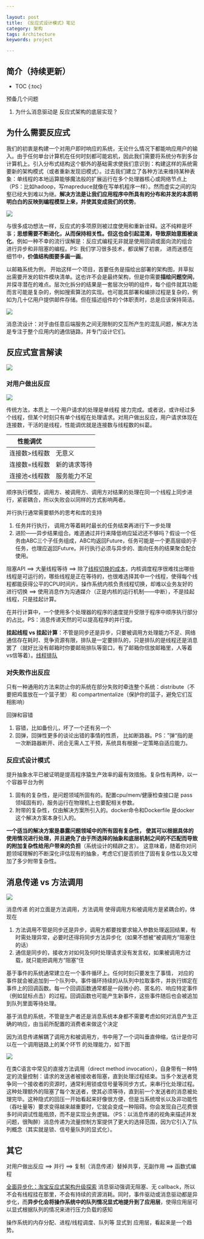 ```yaml
---

layout: post
title: 《反应式设计模式》笔记
category: 架构
tags: Architecture
keywords: project

---
```


## 简介（持续更新）

* TOC
{:toc}

预备几个问题

1. 为什么消息驱动是 反应式架构的底层实现？

## 为什么需要反应式

我们的初衷是构建一个对用户即时响应的系统，无论什么情况下都能响应用户的输入。由于任何单台计算机在任何时刻都可能宕机，因此我们需要将系统分布到多台计算机上。引入分布式结构这个额外的基础需求使我们意识到：构建这样的系统需要新的架构模式（或者重新发现旧模式）。过去我们建立了各种方法来维持某种表象：单线程的本地运算能够魔法般的扩展运行在多个处理器核心或网络节点上（PS：比如hadoop，写mapreduce就像在写单机程序一样）。然而虚实之间的沟壑已经大到难以为继。**解决方法是让我们应用程序中所具有的分布和并发的本质明明白白的反映到编程模型上来，并使其变成我们的优势**。

![](/public/upload/architecture/reactive_value_structure.png)

与很多成功想法一样，反应式的多项原则被过度使用和重新诠释。这不纯粹是坏事；**思想需要不断进化，从而保持相关性。但这也会引起混淆，导致原始意图被淡化**。例如一种不幸的流行误解是：反应式编程无非就是使用回调或面向流的组合 进行异步和非阻塞的编程。PS: 我们学习很多技术，都误解了初衷， 进而迷惑在细节中，**价值结构图要多画一画**。

以邮箱系统为例， 开始这样一个项目，首要任务是描绘出部署的架构图，并草拟出需要开发的软件模块清单。这也许不会是最终架构，但是你需要**描绘问题空间**，并探寻潜在的难点。层次化拆分的结果是一套层次分明的组件，每个组件就其功能而言可能是复杂的，例如搜索算法的实现。也可能其部署和编排过程是复杂的，例如为几十亿用户提供邮件存储。但在描述组件的个体职责时，总是应该保持简洁。

![](/public/upload/architecture/email_system.png)

消息流设计：对于由任意后端服务之间无限制的交互所产生的混乱问题，解决方法是专注于整个应用内的通信链路，并专门设计它们。

## 反应式宣言解读

![](/public/upload/architecture/reactive_manifest.png)

### 对用户做出反应

![](/public/upload/architecture/before_reactive.png)

传统方法，本质上 一个用户请求的处理是单线程 接力完成。或者说，或许经过多个线程，但某个时刻只有单个线程在处理请求。对用户做出反应，用户请求体现在连接数，干活的是线程，性能调优就是连接数与线程数的纠葛。

|性能调优||
|---|---|
|连接数>线程数|无意义|
|连接数=线程数|新的请求等待|
|连接池<线程数|服务能力不足|

顺序执行模型，调用方、被调用方、调用方对结果的处理在同一个线程上同步进行，紧密耦合，所以失败会以同样的方式影响两者。

并行执行通常需要额外的思考和库的支持

1. 任务并行执行， 调用方等着耗时最长的任务结束再进行下一步处理
2. 进阶——异步结果组合。难道通过并行来降低响应延迟还不够吗？假设一个任务由ABC三个子任务组成，ABC均返回Future，任务可能是一个更高层级的子任务，也理应返回Future。并行执行必须与异步的、面向任务的结果聚合配合使用。

阻塞API ==> 大量线程等待 ==> 除了[线程切换的成本](http://qiankunli.github.io/2014/10/09/Threads.html)，内核调度程序很难找出哪些线程是可运行的，哪些线程是正在等待的，也很难选择其中一个线程，使得每个线程都能获得公平的CPU时间片。操作系统内核负责线程切换，却难以业务友好的进行切换 ==> 使用消息作为沟通媒介（正是内核的运行机制——中断），不是挂起线程，只是挂起计算。

在并行计算中，一个使用多个处理器的程序的速度提升受限于程序中顺序执行部分的占比。PS：消息传递天然的可以提高程序的并行度。

**挂起线程 vs 挂起计算**：不管是同步还是异步，只要被调用方处理能力不足、网络通信存在耗时、竞争资源有限，排队是一定要排队的，只是排队的是线程还是消息罢了（就好比没有邮箱时你要邮局排队等窗口，有了邮箱你信放邮箱里，人等着vs信等着）。[线程排队](http://qiankunli.github.io/2018/12/11/thread_queued.html)

### 对失败作出反应

只有一种通用的方法来防止你的系统在部分失败时牵连整个系统：distribute（不要把鸡蛋放在一个篮子里） 和 compartmentalize（保护你的篮子，避免它们互相影响）

回弹和容错

1. 容错，比如备份儿，坏了一个还有另一个
2. 回弹，回弹性更多的谈论出错的事情的性质， 比如断路器。PS：”弹“指的是一次断路器断开、闭合无需人工干预，系统具有根据一定策略自适应能力。

### 反应式设计模式

提升抽象水平已被证明是提高程序猿生产效率的最有效措施。复杂性有两种，以一个容器平台为例

1. 固有的复杂性，是问题领域所固有的。配置cpu/mem/健康检查接口是 pass领域固有的，服务运行在物理机上也要配相关参数。
2. 附带的复杂性，仅由解决方案所引入的。docker命令和Dockerfile 是docker 这个解决方案本身引入的。

**一个适当的解决方案是暴露问题领域中的所有固有复杂性， 使其可以根据具体的使用情况进行处理，并且避免了由于所选择的抽象和底层机制之间的不匹配而导致的附加复杂性给用户带来的负担**（系统设计的精辟之言）。 这意味着，随着你对问题领域理解的不断深化评估现有的抽象，考虑它们是否抓住了固有复杂性以及又增加了多少附带复杂性。

## 消息传递 vs 方法调用

![](/public/upload/architecture/reactive_message_delivery.png)

消息传递 的对立面是方法调用，方法调用 使得调用方和被调用方是紧耦合的，体现在

1. 方法调用不管是同步还是异步，调用方都要按要求输入参数处理返回结果，有时需处理异常，必要时还得将同步方法异步化（如果不想被“被调用方”阻塞住的话）
2. 通信是同步的，接收方对如何及何时处理请求没有发言权，如果被调用方过载，就只能把调用方“阻塞”住

基于事件的系统通常建立在一个事件循环上。任何时刻只要发生了事情， 对应的事件就会被追加到一个队列中。事件循环持续的从队列中拉取事件，并执行绑定在事件上的回调函数。每一个回调函数通常都是一段微小的、匿名的、响应特定事件（例如鼠标点击）的过程。回调函数也可能产生新事件，这些事件随后也会被追加到队列里面等待处理。

基于消息的系统，不管是生产者还是消息系统本身都不需要考虑如何对消息产生正确的响应，由当前所配置的消费者来做这个决定

因为消息传递解耦了调用方和被调用方，书中用了一个词叫垂直伸缩，估计是你可以在一个调用链路上的某个环节 的处理能力，如下图

![](/public/upload/architecture/reactive_vertical_scaling.png)

在类C语言中常见的直接方法调用（direct method invocation），自身带有一种特定的流量控制：请求的发送者被接收者阻塞，直到处理过程结束。当多个发送者竞争同一个接收者的资源时，通常利用锁或信号量等同步方式，来串行化处理过程。 这种处理额外的阻塞了每个发送者，使其必须等待，直到前一个发送者的消息被处理完毕。这种隐式的回压一开始看起来好像很方便，但是当系统增长以及非功能性（吞吐量等）要求变得越来越重要时，它就会变成一种阻碍。你会发现自己花费很多时间调试性能瓶颈，而不是实现业务逻辑。（PS：以消息传递的视角来描述并发问题，很陶醉）消息传递为流量控制方案提供了更大的选择范围，因为它引入了队列概念（其实就是锁、信号量队列的显式化）。

## 其它

对用户做出反应 ==> 并行 ==> 复制（消息传递）替掉共享，无副作用 ==> 函数式编程

[全面异步化：淘宝反应式架构升级探索](https://www.infoq.cn/article/2upHTmd0pOEUNmhY5-Ay) 消息驱动强调无阻塞、无 callback，所以不会有线程挂在那里，不会有持续的资源消耗。同时，事件驱动或消息驱动都是异步化，而**异步化会将操作系统中的队列情况显式地提升到了应用层**，使得应用层可以显式根据队列的情况来进行压力负载的感知

操作系统的内存分配、进程/线程调度、队列等 显式到 应用层，看起来是一个趋势。





